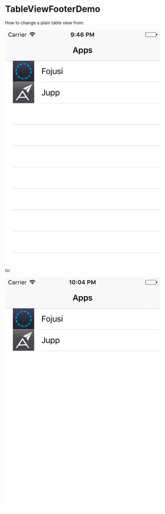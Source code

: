 # TableViewFooterDemo

How to change a plain table view from:

![](https://raw.githubusercontent.com/dasdom/TableViewFooterDemo/master/Simulator%20Screen%20Shot%2029.06.2015%2021.46.49.png)

to:

![](https://raw.githubusercontent.com/dasdom/TableViewFooterDemo/master/Simulator%20Screen%20Shot%2029.06.2015%2022.04.30.png)
